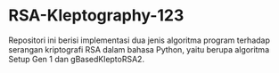 # RSA-Kleptography-123

Repositori ini berisi implementasi dua jenis algoritma program terhadap serangan kriptografi RSA dalam bahasa Python, yaitu berupa algoritma Setup Gen 1 dan gBasedKleptoRSA2. 

